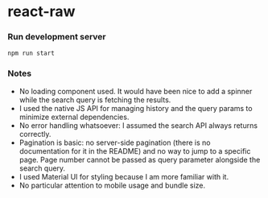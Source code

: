 # react-raw

### Run development server

```shell
npm run start
```

### Notes

- No loading component used. It would have been nice to add a spinner while the search query is fetching the results.
- I used the native JS API for managing history and the query params to minimize external dependencies.
- No error handling whatsoever: I assumed the search API always returns correctly.
- Pagination is basic: no server-side pagination (there is no documentation for it in the README) and no way to jump
  to a specific page. Page number cannot be passed as query parameter alongside the search query.
- I used Material UI for styling because I am more familiar with it.
- No particular attention to mobile usage and bundle size.
